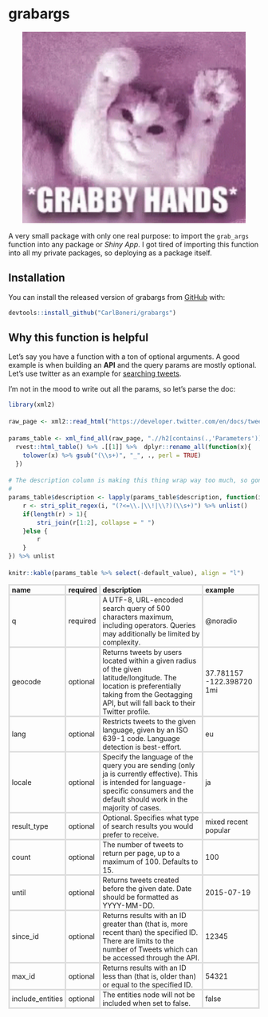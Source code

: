 
<!-- README.md is generated from README.Rmd. Please edit that file -->

<style>
table th, table td{
    padding: 0px 4px !important;
    border: 3px solid #ddd !important;
}
</style>

# grabargs

<p align="center">

<img src="./inst/grabby.gif" width="448" height="384" />

</p>

A very small package with only one real purpose: to import the
`grab_args` function into any package or *Shiny App*. I got tired of
importing this function into all my private packages, so deploying as a
package itself.

## Installation

You can install the released version of grabargs from
[GitHub](https://github.com/CarlBoneri/grabargs) with:

``` r
devtools::install_github("CarlBoneri/grabargs")
```

## Why this function is helpful

Let’s say you have a function with a ton of optional arguments. A good
example is when building an **API** and the query params are mostly
optional. Let’s use twitter as an example for [searching
tweets](https://developer.twitter.com/en/docs/tweets/search/api-reference/get-search-tweets).

I’m not in the mood to write out all the params, so let’s parse the doc:

``` r
library(xml2)

raw_page <- xml2::read_html("https://developer.twitter.com/en/docs/tweets/search/api-reference/get-search-tweets")

params_table <- xml_find_all(raw_page, ".//h2[contains(.,'Parameters')]//following-sibling::table") %>%
  rvest::html_table() %>% .[[1]] %>%  dplyr::rename_all(function(x){
    tolower(x) %>% gsub("(\\s+)", "_", ., perl = TRUE)
  })

# The description column is making this thing wrap way too much, so gonna truncate:
# 
params_table$description <- lapply(params_table$description, function(i){
    r <- stri_split_regex(i, "(?<=\\.|\\!|\\?)(\\s+)") %>% unlist()
    if(length(r) > 1){
        stri_join(r[1:2], collapse = " ")
    }else {
        r
    }
}) %>% unlist

knitr::kable(params_table %>% select(-default_value), align = "l")
```

| name              | required | description                                                                                                                                                                                        | example                   |
| :---------------- | :------- | :------------------------------------------------------------------------------------------------------------------------------------------------------------------------------------------------- | :------------------------ |
| q                 | required | A UTF-8, URL-encoded search query of 500 characters maximum, including operators. Queries may additionally be limited by complexity.                                                               | @noradio                  |
| geocode           | optional | Returns tweets by users located within a given radius of the given latitude/longitude. The location is preferentially taking from the Geotagging API, but will fall back to their Twitter profile. | 37.781157 -122.398720 1mi |
| lang              | optional | Restricts tweets to the given language, given by an ISO 639-1 code. Language detection is best-effort.                                                                                             | eu                        |
| locale            | optional | Specify the language of the query you are sending (only ja is currently effective). This is intended for language-specific consumers and the default should work in the majority of cases.         | ja                        |
| result\_type      | optional | Optional. Specifies what type of search results you would prefer to receive.                                                                                                                       | mixed recent popular      |
| count             | optional | The number of tweets to return per page, up to a maximum of 100. Defaults to 15.                                                                                                                   | 100                       |
| until             | optional | Returns tweets created before the given date. Date should be formatted as YYYY-MM-DD.                                                                                                              | 2015-07-19                |
| since\_id         | optional | Returns results with an ID greater than (that is, more recent than) the specified ID. There are limits to the number of Tweets which can be accessed through the API.                              | 12345                     |
| max\_id           | optional | Returns results with an ID less than (that is, older than) or equal to the specified ID.                                                                                                           | 54321                     |
| include\_entities | optional | The entities node will not be included when set to false.                                                                                                                                          | false                     |
